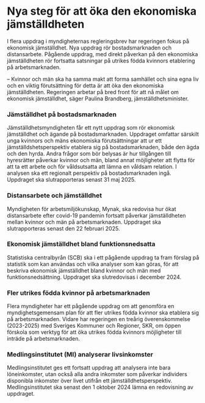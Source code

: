 # Nya steg för att öka den ekonomiska jämställdheten

I flera uppdrag i myndigheternas regleringsbrev har regeringen fokus på ekonomisk jämställdhet. Nya uppdrag rör bostadsmarknaden och distansarbete. Pågående uppdrag, med direkt påverkan på den ekonomiska jämställdheten rör fortsatta satsningar på utrikes födda kvinnors etablering på arbetsmarknaden.

– Kvinnor och män ska ha samma makt att forma samhället och sina egna liv och en viktig förutsättning för detta är att öka den ekonomiska jämställdheten. Regeringen arbetar på bred front för att nå målet om ekonomisk jämställdhet, säger Paulina Brandberg, jämställdhetsminister.

### Jämställdhet på bostadsmarknaden

Jämställdhetsmyndigheten får ett nytt uppdrag som rör ekonomisk jämställdhet och ägande på bostadsmarknaden. Uppdraget omfattar särskilt unga kvinnors och mäns ekonomiska förutsättningar att ur ett jämställdshetsperspektiv etablera sig på bostadsmarknaden, både den ägda och den hyrda. Andra frågor som bör belysas är hur tillgången till hyresrätter påverkar kvinnor och män, bland annat möjligheter att flytta för att ta ett arbete och för våldsutsatta att lämna en våldsam relation. I analysen ska ett regionalt perspektiv på bostadsmarknaden ingå. Uppdraget ska slutrapporteras senast 31 maj 2025.

### Distansarbete och jämställdhet

Myndigheten för arbetsmiljökunskap, Mynak, ska redovisa hur ökat distansarbete efter covid-19 pandemin fortsatt påverkar jämställdheten mellan kvinnor och män på arbetsmarknaden. Uppdraget ska slutrapporteras senast den 22 februari 2025.

### Ekonomisk jämställdhet bland funktionsnedsatta

Statistiska centralbyrån (SCB) ska i ett pågående uppdrag ta fram förslag på statistik som kan användas och vilka analyser som kan göras, för att beskriva ekonomisk jämställdhet bland kvinnor och män med funktionsnedsättning. Uppdraget ska slutredovisas i december 2024.

### Fler utrikes födda kvinnor på arbetsmarknaden

Flera myndigheter har ett pågående uppdrag om att genomföra en myndighetsgemensam plan för att fler utrikes födda kvinnor ska etablera sig på arbetsmarknaden. Vidare har regeringen en treårig överenskommelse (2023-2025) med Sveriges Kommuner och Regioner, SKR, om öppen förskola som verktyg för att öka utrikes födda kvinnors möjligheter till inträde på arbetsmarknaden.

### Medlingsinstitutet (MI) analyserar livsinkomster

Medlingsinstitutet ges ett fortsatt uppdrag att analysera inte bara löneinkomster, utan också alla andra inkomster som påverkar individers disponibla inkomster över livet utifrån ett jämställdhetsperspektiv. Medlingsinstitutet ska senast den 1 oktober 2024 lämna en redovisning av uppdraget.
